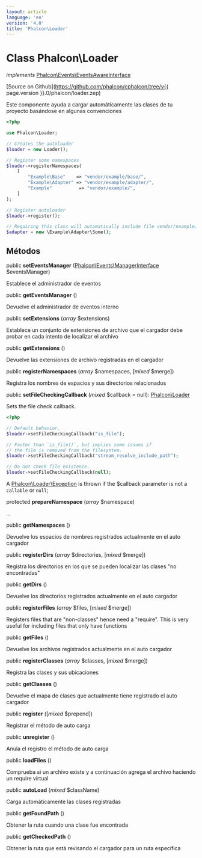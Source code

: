 ```yaml
---
layout: article
language: 'en'
version: '4.0'
title: 'Phalcon\Loader'
---
```

# Class **Phalcon\Loader**

*implements* [Phalcon\Events\EventsAwareInterface](Phalcon_Events_EventsAwareInterface)

[Source on Github](https://github.com/phalcon/cphalcon/tree/v{{ page.version }}.0/phalcon/loader.zep)

Este componente ayuda a cargar automáticamente las clases de tu proyecto basándose en algunas convenciones

```php
<?php

use Phalcon\Loader;

// Creates the autoloader
$loader = new Loader();

// Register some namespaces
$loader->registerNamespaces(
    [
        "Example\Base"    => "vendor/example/base/",
        "Example\Adapter" => "vendor/example/adapter/",
        "Example"          => "vendor/example/",
    ]
);

// Register autoloader
$loader->register();

// Requiring this class will automatically include file vendor/example/adapter/Some.php
$adapter = new \Example\Adapter\Some();

```

## Métodos

public **setEventsManager** ([Phalcon\Events\ManagerInterface](Phalcon_Events_ManagerInterface) $eventsManager)

Establece el administrador de eventos

public **getEventsManager** ()

Devuelve el administrador de eventos interno

public **setExtensions** (*array* $extensions)

Establece un conjunto de extensiones de archivo que el cargador debe probar en cada intento de localizar el archivo

public **getExtensions** ()

Devuelve las extensiones de archivo registradas en el cargador

public **registerNamespaces** (*array* $namespaces, [*mixed* $merge])

Registra los nombres de espacios y sus directorios relacionados

public **setFileCheckingCallback** (*mixed* $callback = null): [Phalcon\Loader](Phalcon_Loader)

Sets the file check callback.

```php
<?php

// Default behavior.
$loader->setFileCheckingCallback("is_file");

// Faster than `is_file()`, but implies some issues if
// the file is removed from the filesystem.
$loader->setFileCheckingCallback("stream_resolve_include_path");

// Do not check file existence.
$loader->setFileCheckingCallback(null);
```

A [Phalcon\Loader\Exception](Phalcon_Loader_Exception) is thrown if the $callback parameter is not a `callable` or `null`;

protected **prepareNamespace** (*array* $namespace)

...

public **getNamespaces** ()

Devuelve los espacios de nombres registrados actualmente en el auto cargador

public **registerDirs** (*array* $directories, [*mixed* $merge])

Registra los directorios en los que se pueden localizar las clases "no encontradas"

public **getDirs** ()

Devuelve los directorios registrados actualmente en el auto cargador

public **registerFiles** (*array* $files, [*mixed* $merge])

Registers files that are "non-classes" hence need a "require". This is very useful for including files that only have functions

public **getFiles** ()

Devuelve los archivos registrados actualmente en el auto cargador

public **registerClasses** (*array* $classes, [*mixed* $merge])

Registra las clases y sus ubicaciones

public **getClasses** ()

Devuelve el mapa de clases que actualmente tiene registrado el auto cargador

public **register** ([*mixed* $prepend])

Registrar el método de auto carga

public **unregister** ()

Anula el registro el método de auto carga

public **loadFiles** ()

Comprueba si un archivo existe y a continuación agrega el archivo haciendo un require virtual

public **autoLoad** (*mixed* $className)

Carga automáticamente las clases registradas

public **getFoundPath** ()

Obtener la ruta cuando una clase fue encontrada

public **getCheckedPath** ()

Obtener la ruta que está revisando el cargador para un ruta específica